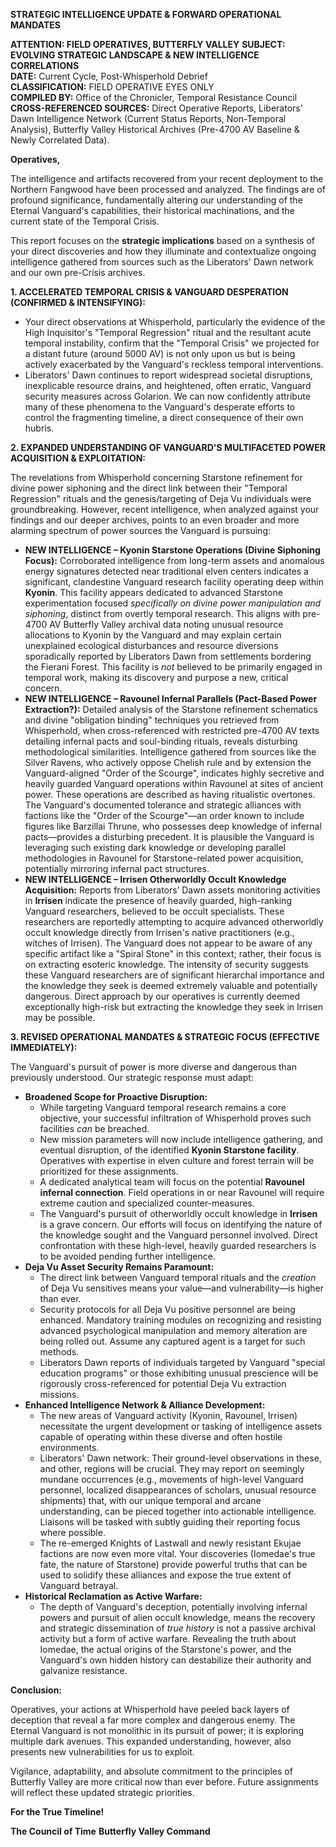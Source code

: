 **STRATEGIC INTELLIGENCE UPDATE & FORWARD OPERATIONAL MANDATES**

**ATTENTION: FIELD OPERATIVES, BUTTERFLY VALLEY**
**SUBJECT: EVOLVING STRATEGIC LANDSCAPE & NEW INTELLIGENCE CORRELATIONS**\
**DATE:** Current Cycle, Post-Whisperhold Debrief\
**CLASSIFICATION:** FIELD OPERATIVE EYES ONLY\
**COMPILED BY:** Office of the Chronicler, Temporal Resistance Council\
**CROSS-REFERENCED SOURCES:** Direct Operative Reports, Liberators' Dawn Intelligence Network (Current Status Reports, Non-Temporal Analysis), Butterfly Valley Historical Archives (Pre-4700 AV Baseline & Newly Correlated Data).

**Operatives,**

The intelligence and artifacts recovered from your recent deployment to the Northern Fangwood have been processed and analyzed. The findings are of profound significance, fundamentally altering our understanding of the Eternal Vanguard's capabilities, their historical machinations, and the current state of the Temporal Crisis.

This report focuses on the **strategic implications** based on a synthesis of your direct discoveries and how they illuminate and contextualize ongoing intelligence gathered from sources such as the Liberators' Dawn network and our own pre-Crisis archives.

**1. ACCELERATED TEMPORAL CRISIS & VANGUARD DESPERATION (CONFIRMED & INTENSIFYING):**

* Your direct observations at Whisperhold, particularly the evidence of the High Inquisitor's "Temporal Regression" ritual and the resultant acute temporal instability, confirm that the "Temporal Crisis" we projected for a distant future (around 5000 AV) is not only upon us but is being actively exacerbated by the Vanguard's reckless temporal interventions.
* Liberators' Dawn continues to report widespread societal disruptions, inexplicable resource drains, and heightened, often erratic, Vanguard security measures across Golarion. We can now confidently attribute many of these phenomena to the Vanguard's desperate efforts to control the fragmenting timeline, a direct consequence of their own hubris.

**2. EXPANDED UNDERSTANDING OF VANGUARD'S MULTIFACETED POWER ACQUISITION & EXPLOITATION:**

The revelations from Whisperhold concerning Starstone refinement for divine power siphoning and the direct link between their "Temporal Regression" rituals and the genesis/targeting of Deja Vu individuals were groundbreaking. However, recent intelligence, when analyzed against your findings and our deeper archives, points to an even broader and more alarming spectrum of power sources the Vanguard is pursuing:

* **NEW INTELLIGENCE – Kyonin Starstone Operations (Divine Siphoning Focus):**
    Corroborated intelligence from long-term assets and anomalous energy signatures detected near traditional elven centers indicates a significant, clandestine Vanguard research facility operating deep within **Kyonin**. This facility appears dedicated to advanced Starstone experimentation focused *specifically on divine power manipulation and siphoning*, distinct from overtly temporal research. This aligns with pre-4700 AV Butterfly Valley archival data noting unusual resource allocations to Kyonin by the Vanguard and may explain certain unexplained ecological disturbances and resource diversions sporadically reported by Liberators Dawn from settlements bordering the Fierani Forest. This facility is *not* believed to be primarily engaged in temporal work, making its discovery and purpose a new, critical concern.
* **NEW INTELLIGENCE – Ravounel Infernal Parallels (Pact-Based Power Extraction?):**
    Detailed analysis of the Starstone refinement schematics and divine "obligation binding" techniques you retrieved from Whisperhold, when cross-referenced with restricted pre-4700 AV texts detailing infernal pacts and soul-binding rituals, reveals disturbing methodological similarities. Intelligence gathered from sources like the Silver Ravens, who actively oppose Chelish rule and by extension the Vanguard-aligned "Order of the Scourge", indicates highly secretive and heavily guarded Vanguard operations within Ravounel at sites of ancient power. These operations are described as having ritualistic overtones. The Vanguard's documented tolerance and strategic alliances with factions like the "Order of the Scourge"—an order known to include figures like Barzillai Thrune, who possesses deep knowledge of infernal pacts—provides a disturbing precedent. It is plausible the Vanguard is leveraging such existing dark knowledge or developing parallel methodologies in Ravounel for Starstone-related power acquisition, potentially mirroring infernal pact structures.
* **NEW INTELLIGENCE – Irrisen Otherworldly Occult Knowledge Acquisition:**
    Reports from Liberators’ Dawn assets monitoring activities in **Irrisen** indicate the presence of heavily guarded, high-ranking Vanguard researchers, believed to be occult specialists. These researchers are reportedly attempting to acquire advanced otherworldly occult knowledge directly from Irrisen's native practitioners (e.g., witches of Irrisen). The Vanguard does not appear to be aware of any specific artifact like a "Spiral Stone" in this context; rather, their focus is on extracting esoteric knowledge. The intensity of security suggests these Vanguard researchers are of significant hierarchal importance and the knowledge they seek is deemed extremely valuable and potentially dangerous. Direct approach by our operatives is currently deemed exceptionally high-risk but extracting the knowledge they seek in Irrisen may be possible.

**3. REVISED OPERATIONAL MANDATES & STRATEGIC FOCUS (EFFECTIVE IMMEDIATELY):**

The Vanguard's pursuit of power is more diverse and dangerous than previously understood. Our strategic response must adapt:

* **Broadened Scope for Proactive Disruption:**
    * While targeting Vanguard temporal research remains a core objective, your successful infiltration of Whisperhold proves such facilities *can* be breached.
    * New mission parameters will now include intelligence gathering, and eventual disruption, of the identified **Kyonin Starstone facility**. Operatives with expertise in elven culture and forest terrain will be prioritized for these assignments.
    * A dedicated analytical team will focus on the potential **Ravounel infernal connection**. Field operations in or near Ravounel will require extreme caution and specialized counter-measures.
    * The Vanguard's pursuit of otherworldly occult knowledge in **Irrisen** is a grave concern. Our efforts will focus on identifying the nature of the knowledge sought and the Vanguard personnel involved. Direct confrontation with these high-level, heavily guarded researchers is to be avoided pending further intelligence.
* **Deja Vu Asset Security Remains Paramount:**
    * The direct link between Vanguard temporal rituals and the *creation* of Deja Vu sensitives means your value—and vulnerability—is higher than ever.
    * Security protocols for all Deja Vu positive personnel are being enhanced. Mandatory training modules on recognizing and resisting advanced psychological manipulation and memory alteration are being rolled out. Assume any captured agent is a target for such methods.
    * Liberators Dawn reports of individuals targeted by Vanguard "special education programs" or those exhibiting unusual prescience will be rigorously cross-referenced for potential Deja Vu extraction missions.
* **Enhanced Intelligence Network & Alliance Development:**
    * The new areas of Vanguard activity (Kyonin, Ravounel, Irrisen) necessitate the urgent development or tasking of intelligence assets capable of operating within these diverse and often hostile environments.
    * Liberators' Dawn network: Their ground-level observations in these, and other, regions will be crucial. They may report on seemingly mundane occurrences (e.g., movements of high-level Vanguard personnel, localized disappearances of scholars, unusual resource shipments) that, with our unique temporal and arcane understanding, can be pieced together into actionable intelligence. Liaisons will be tasked with subtly guiding their reporting focus where possible.
    * The re-emerged Knights of Lastwall and newly resistant Ekujae factions are now even more vital. Your discoveries (Iomedae's true fate, the nature of Starstone) provide powerful truths that can be used to solidify these alliances and expose the true extent of Vanguard betrayal.
* **Historical Reclamation as Active Warfare:**
    * The depth of Vanguard's deception, potentially involving infernal powers and pursuit of alien occult knowledge, means the recovery and strategic dissemination of *true history* is not a passive archival activity but a form of active warfare. Revealing the truth about Iomedae, the actual origins of the Starstone's power, and the Vanguard's own hidden history can destabilize their authority and galvanize resistance.

**Conclusion:**

Operatives, your actions at Whisperhold have peeled back layers of deception that reveal a far more complex and dangerous enemy. The Eternal Vanguard is not monolithic in its pursuit of power; it is exploring multiple dark avenues. This expanded understanding, however, also presents new vulnerabilities for us to exploit.

Vigilance, adaptability, and absolute commitment to the principles of Butterfly Valley are more critical now than ever before. Future assignments will reflect these updated strategic priorities.

**For the True Timeline!**

**The Council of Time**
**Butterfly Valley Command**